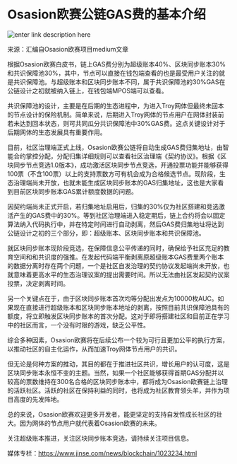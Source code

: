 # ****Osasion欧赛公链GAS费的基本介绍****

![enter link description here](https://github.com/AUC-IO/AUC--publicity/blob/main/%E5%9B%BE%E7%89%87/%E6%96%87%E7%AB%A0%E6%8F%92%E5%9B%BE/%E5%B0%81%E9%9D%A2%E5%9B%BE.png)

来源：汇编自Osasion欧赛项目medium文章

根据Osasion欧赛白皮书，链上GAS费分别为超级账本40%、区块同步账本30%和共识保障池30%，其中，节点可以直接在钱包端查看的也是最受用户关注的就是共识保障池。与超级账本和区块同步账本不同，属于共识保障池的30%GAS在公链设计之初就被纳入链上，在钱包端MPOS端可以查看。

共识保障池的设计，主要是在后期的生态进程中，为进入Troy网体但最终未回本的节点设计的保险机制。简单来说，后期进入Troy网体的节点用户在网体封装前若未达到回本状态，则可共同瓜分共识保障池中30%GAS费。这点关键设计对于后期网体的生态发展具有重要作用。

目前，社区治理端正式上线，Osasion欧赛公链将自动生成GAS费归集地址，由智能合约掌控分配，分配归集详细规则可以查看社区治理端《契约协议》。根据《区块同步节点竞选1.0版本》，成功激活区块同步节点竞选，开通投票功能并能够获得100票（不含100票）以上的支持票数方可有机会成为合格候选节点。现阶段，生态治理端尚未开放，也就未能生成区块同步账本的GAS归集地址，这也是大家看到目前区块同步账本GAS累计额度数据的问题。

因契约端尚未正式开启，若归集地址启用后，归集的30%仅为社区搭建和竞选激活产生的GAS费中的30%。等到社区治理端进入稳定期后，链上合约将会以固定算法纳入代码执行中，并在特定时间进行自动剥离，然后GAS费归集地址将达到公链设计之初的三个部分，即：超级账本、区块同步账本和共识保障池。

就区块同步账本现阶段竞选，在保障信息公平传递的同时，确保给予社区充足的教育空间和和共识度的强推。在发起代码端平衡剥离原超级账本GAS费里两个账本的数据分离时存在两个问题，一个是社区自发治理的契约协议发起端尚未开放，也就意味着更高水平的生态治理议案的提出需要时间。所以无法由社区发起契约议案投票，决定剥离时间。

另一个关键点在于，由于区块同步账本首次均等分配出发点为10000枚AUC。如果现在直接进行超级账本和区块同步账本地址的剥离，按照目前共识保障池具有的额度，将立即触发区块同步账本的首次分配。这对于即将搭建社区和目前正在学习中的社区而言，一个没有时限的游戏，缺乏公平性。

综合多种因素，Osasion欧赛将在后续公布一个较为可行且更加公平的执行方案，以推动社区的自主化运作，从而加速Troy网体节点用户的共识。

但无论是何种方案的推动，其目的都在于推进社区共识，增长用户的认可度，这是区块同步账本永恒不变的主题。当然，如果一个社区能够获得首期GAS分配并以较高的票数维持在300名合格的区块同步账本中，都将成为Osasion欧赛链上治理的活跃社区。活跃的社区在保持利益的同时，也将成为社区教育领头羊，并作为项目高度的先发阵地。

总的来说，Osasion欧赛欢迎更多开发者，能更坚定的支持自发性成长社区的壮大。因为网体的节点用户就代表着Osasion欧赛的未来。

关注超级账本推进，关注区块同步账本竞选，请持续关注项目信息。

媒体专栏：https://www.jinse.com/news/blockchain/1023234.html
